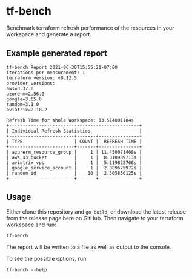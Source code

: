 # tf-bench
Benchmark terraform refresh performance of the resources in your workspace and generate a report.

## Example generated report
```
tf-bench Report 2021-06-30T15:55:21-07:00
iterations per measurement: 1
terraform version: v0.12.5
provider versions:
aws=3.37.0
azurerm=2.56.0
google=3.65.0
random=3.1.0
aviatrix=2.18.2

Refresh Time for Whole Workspace: 13.514001184s
+------------------------------------------------+
| Individual Refresh Statistics                  |
+------------------------+-------+---------------+
| TYPE                   | COUNT |  REFRESH TIME |
+------------------------+-------+---------------+
| azurerm_resource_group |     1 | 11.450071408s |
| aws_s3_bucket          |     1 |  8.310989713s |
| aviatrix_vpc           |     1 |  5.119822706s |
| google_service_account |     1 |  2.889675972s |
| random_id              |    10 |  2.305856125s |
+------------------------+-------+---------------+
```

## Usage
Either clone this repository and `go build`, or download the latest release from the release page here on GitHub.
Then navigate to your terraform workspace and run:
```shell
tf-bench
```
The report will be written to a file as well as output to the console.

To see the possible options, run:
```shell
tf-bench --help
```
